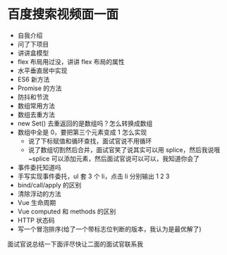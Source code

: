 # 百度搜索视频面一面  
- 自我介绍  
- 问了下项目  
- 讲讲盒模型  
- flex 布局用过没，讲讲 flex 布局的属性  
- 水平垂直居中实现  
- ES6 新方法  
- Promise 的方法  
- 防抖和节流  
- 数组常用方法  
- 数组去重方法  
- new Set() 去重返回的是数组吗？怎么转换成数组  
- 数组中全是 0，要把第三个元素变成 1 怎么实现  
  - 说了下标赋值和循环查找，面试官说不用循环  
  - 说了数组切割然后合并，面试官笑了说其实可以用 splice，然后我说哦~splice 可以添加元素，然后面试官说可以可以，我知道你会了  
- 事件委托知道吗  
- 手写实现事件委托，ul 套 3 个 li，点击 li 分别输出 1 2 3  
- bind/call/apply 的区别  
- 清除浮动的方法  
- Vue 生命周期  
- Vue computed 和 methods 的区别  
- HTTP 状态码  
- 写一个冒泡排序(给了一个带标志位判断的版本，我认为是最优解了)  

面试官说总结一下面评尽快让二面的面试官联系我  
